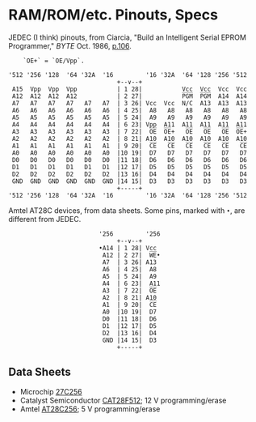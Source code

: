RAM/ROM/etc. Pinouts, Specs
===========================

JEDEC (I think) pinouts, from Ciarcia, "Build an Intelligent Serial
EPROM Programmer," _BYTE_ Oct. 1986, [p.106][byte-8610-106].

        `O̅E̅+` = `O̅E̅/Vpp`.

    '512 '256 '128  '64 '32A  '16         '16 '32A  '64 '128 '256 '512
                                  +--∨--+
     A15  Vpp  Vpp  Vpp           | 1 28|           Vcc  Vcc  Vcc  Vcc
     A12  A12  A12  A12           | 2 27|           P̅G̅M̅  P̅G̅M̅  A14  A14
     A7   A7   A7   A7   A7   A7  | 3 26| Vcc  Vcc  N/C  A13  A13  A13
     A6   A6   A6   A6   A6   A6  | 4 25|  A8   A8   A8   A8   A8   A8
     A5   A5   A5   A5   A5   A5  | 5 24|  A9   A9   A9   A9   A9   A9
     A4   A4   A4   A4   A4   A4  | 6 23| Vpp  A11  A11  A11  A11  A11
     A3   A3   A3   A3   A3   A3  | 7 22|  O̅E̅  O̅E̅+   O̅E̅   O̅E̅   O̅E̅  O̅E̅+
     A2   A2   A2   A2   A2   A2  | 8 21| A10  A10  A10  A10  A10  A10
     A1   A1   A1   A1   A1   A1  | 9 20|  C̅E̅   C̅E̅   C̅E̅   C̅E̅   C̅E̅   C̅E̅
     A0   A0   A0   A0   A0   A0  |10 19|  D7   D7   D7   D7   D7   D7
     D0   D0   D0   D0   D0   D0  |11 18|  D6   D6   D6   D6   D6   D6
     D1   D1   D1   D1   D1   D1  |12 17|  D5   D5   D5   D5   D5   D5
     D2   D2   D2   D2   D2   D2  |13 16|  D4   D4   D4   D4   D4   D4
     GND  GND  GND  GND  GND  GND |14 15|  D3   D3   D3   D3   D3   D3
                                  +-----+
    '512 '256 '128  '64 '32A  '16         '16 '32A  '64 '128 '256 '512

Amtel AT28C devices, from data sheets.
Some pins, marked with `•`, are different from JEDEC.

                             '256         '256
                                  +--∨--+
                             •A14 | 1 28| Vcc
                              A12 | 2 27|  W̅E̅•
                              A7  | 3 26| A13
                              A6  | 4 25|  A8
                              A5  | 5 24|  A9
                              A4  | 6 23|  A11
                              A3  | 7 22|  O̅E̅
                              A2  | 8 21| A10
                              A1  | 9 20|  C̅E̅
                              A0  |10 19|  D7
                              D0  |11 18|  D6
                              D1  |12 17|  D5
                              D2  |13 16|  D4
                              GND |14 15|  D3
                                  +-----+


Data Sheets
-----------

- Microchip [27C256]
- Catalyst Semiconductor [CAT28F512]; 12 V programming/erase
- Amtel [AT28C256]; 5 V programming/erase


<!-------------------------------------------------------------------->
[byte-8610-106]: https://archive.org/details/byte-magazine-1986-10/page/n117/mode/1up

[27C256]: http://esd.cs.ucr.edu/webres/27c256.pdf
[AT28C256]: http://ww1.microchip.com/downloads/en/DeviceDoc/doc0006.pdf
[CAT28F512]: https://datasheet.octopart.com/CAT28F512PI-90-Catalyst-Semiconductor-datasheet-1983.pdf
